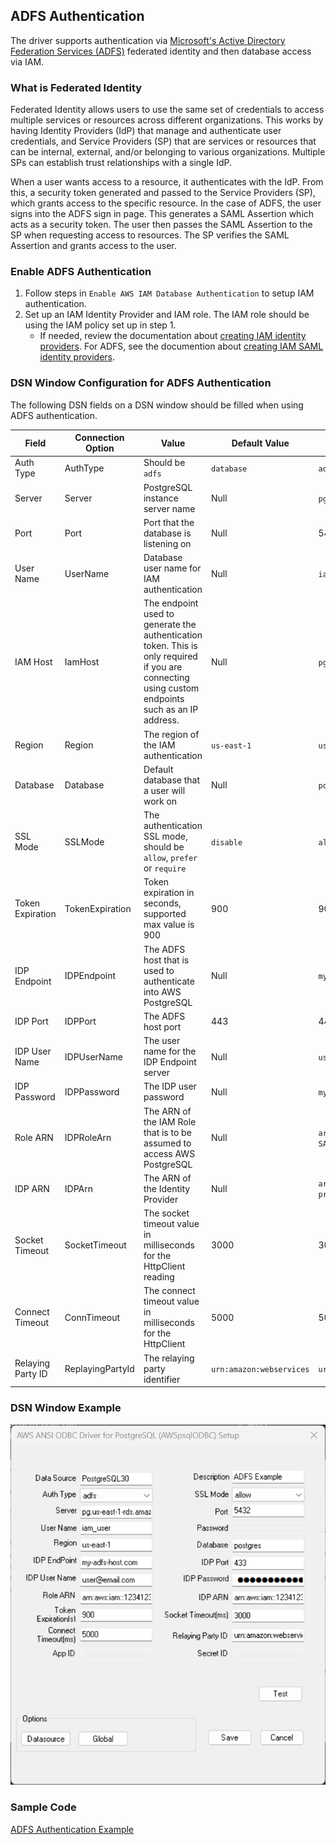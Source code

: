 ## ADFS Authentication
The driver supports authentication via [Microsoft's Active Directory Federation Services (ADFS)](https://learn.microsoft.com/en-us/windows-server/identity/ad-fs/ad-fs-overview) federated identity and then database access via IAM.

### What is Federated Identity
Federated Identity allows users to use the same set of credentials to access multiple services or resources across different organizations. This works by having Identity Providers (IdP) that manage and authenticate user credentials, and Service Providers (SP) that are services or resources that can be internal, external, and/or belonging to various organizations. Multiple SPs can establish trust relationships with a single IdP.

When a user wants access to a resource, it authenticates with the IdP. From this, a security token generated and passed to the Service Providers (SP), which grants access to the specific resource. In the case of ADFS, the user signs into the ADFS sign in page. This generates a SAML Assertion which acts as a security token. The user then passes the SAML Assertion to the SP when requesting access to resources. The SP verifies the SAML Assertion and grants access to the user.

### Enable ADFS Authentication
1. Follow steps in `Enable AWS IAM Database Authentication` to setup IAM authentication.
1. Set up an IAM Identity Provider and IAM role. The IAM role should be using the IAM policy set up in step 1. 
   - If needed, review the documentation about [creating IAM identity providers](https://docs.aws.amazon.com/IAM/latest/UserGuide/id_roles_providers_create.html). For ADFS, see the documention about [creating IAM SAML identity providers](https://docs.aws.amazon.com/IAM/latest/UserGuide/id_roles_providers_create_saml.html).

### DSN Window Configuration for ADFS Authentication
The following DSN fields on a DSN window should be filled when using ADFS authentication.

| Field             | Connection Option | Value                                                                                                                                             | Default Value            | Sample Value                                           |
|-------------------|-------------------|---------------------------------------------------------------------------------------------------------------------------------------------------|--------------------------|--------------------------------------------------------|
| Auth Type         | AuthType          | Should be `adfs`                                                                                                                                  | `database`               | `adfs`                                                 |
| Server            | Server            | PostgreSQL instance server name                                                                                                                   | Null                     | `pg.us-east-1-rds.amazon.com`                          |
| Port              | Port              | Port that the database is listening on                                                                                                            | Null                     | 5432                                                   |
| User Name         | UserName          | Database user name for IAM authentication                                                                                                         | Null                     | `iam_user`                                             |
| IAM Host          | IamHost           | The endpoint used to generate the authentication token. This is only required if you are connecting using custom endpoints such as an IP address. | Null                     | `pg.us-east-1-rds.amazon.com`                          |
| Region            | Region            | The region of the IAM authentication                                                                                                              | `us-east-1`              | `us-east-1`                                            |
| Database          | Database          | Default database that a user will work on                                                                                                         | Null                     | `postgres`                                             |
| SSL Mode          | SSLMode           | The authentication SSL mode, should be `allow`, `prefer` or `require`                                                                             | `disable`                | `allow`                                                |
| Token Expiration  | TokenExpiration   | Token expiration in seconds, supported max value is 900                                                                                           | 900                      | 900                                                    |
| IDP Endpoint      | IDPEndpoint       | The ADFS host that is used to authenticate into AWS PostgreSQL                                                                                    | Null                     | `my-adfs-host.com`                                     |
| IDP Port          | IDPPort           | The ADFS host port                                                                                                                                | 443                      | 443                                                    |
| IDP User Name     | IDPUserName       | The user name for the IDP Endpoint server                                                                                                         | Null                     | `user@email.com`                                       |
| IDP Password      | IDPPassword       | The IDP user password                                                                                                                             | Null                     | `my_password`                                          |
| Role ARN          | IDPRoleArn        | The ARN of the IAM Role that is to be assumed to access AWS PostgreSQL                                                                            | Null                     | `arn:aws:iam::123412341234:role/ADFS-SAML-Assume`      |
| IDP ARN           | IDPArn            | The ARN of the Identity Provider                                                                                                                  | Null                     | `arn:aws:iam::123412341234:saml-provider/ADFS-AWS-IAM` |
| Socket Timeout    | SocketTimeout     | The socket timeout value in milliseconds for the HttpClient reading                                                                               | 3000                     | 3000                                                   |
| Connect Timeout   | ConnTimeout       | The connect timeout value in milliseconds for the HttpClient                                                                                      | 5000                     | 5000                                                   |
| Relaying Party ID | ReplayingPartyId  | The relaying party identifier                                                                                                                     | `urn:amazon:webservices` | `urn:amazon:webservices`                               |

### DSN Window Example
![DSN window example for ADFS authentication](../../img/adfs.png)

### Sample Code
[ADFS Authentication Example](adfs_authentication_sample.cpp)
